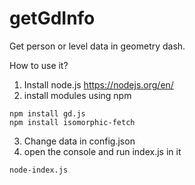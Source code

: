 # getGdInfo
Get person or level data in geometry dash.

How to use it?
1. Install node.js https://nodejs.org/en/
2. install modules using npm
```
npm install gd.js
npm install isomorphic-fetch
```
3. Change data in config.json
4. open the console and run index.js in it
```
node-index.js
```
